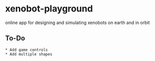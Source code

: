 # xenobot-playground
online app for designing and simulating xenobots on earth and in orbit

## To-Do
```
* Add game controls
* Add multiple shapes
```

